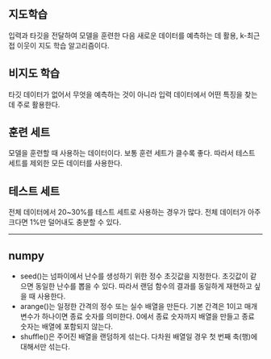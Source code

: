 ## 지도학습
입력과 타깃을 전달하여 모델을 훈련한 다음 새로운 데이터를 예측하는 데 활용, k-최근접 이웃이 지도 학습 알고리즘이다.

## 비지도 학습
타깃 데이터가 없어서 무엇을 예측하는 것이 아니라 입력 데이터에서 어떤 특징을 찾는 데 주로 활용한다.

## 훈련 세트
모델을 훈련할 때 사용하는 데이터이다. 보통 훈련 세트가 클수록 좋다. 따라서 테스트 세트를 제외한 모든 데이터를 사용한다.

## 테스트 세트
전체 데이터에서 20~30%를 테스트 세트로 사용하는 경우가 많다. 전체 데이터가 아주 크다면 1%만 덜어내도 충분할 수 있다.

----------------------------
## numpy
- seed()는 넘파이에서 난수를 생성하기 위한 정수 초깃값을 지정한다. 초깃값이 같으면 동일한 난수를 뽑을 수 있다. 따라서 랜덤 함수의 결과를 동일하게 재현하고 싶을 때 사용한다.
- arange()는 일정한 간격의 정수 또는 실수 배열을 만든다. 기본 간격은 1이고 매개변수가 하나이면 종료 숫자를 의미한다. 0에서 종료 숫자까지 배열을 만들고 종료 숫자는 배열에 포함되지 않는다.
- shuffle()은 주어진 배열을 랜덤하게 섞는다. 다차원 배열일 경우 첫 번째 축(행)에 대해서만 섞는다.
